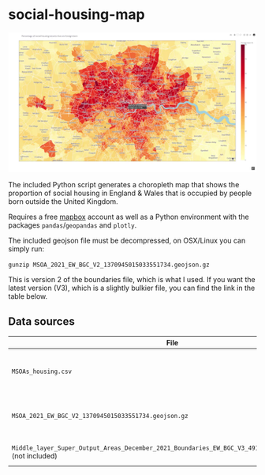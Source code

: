 # social-housing-map
<img src="./screenshot.png" width="1200">

The included Python script generates a choropleth map that shows the proportion of social housing in England &amp; Wales that is occupied by people born outside the United Kingdom.

Requires a free [mapbox](https://www.mapbox.com/) account as well as a Python environment with the packages `pandas`/`geopandas` and `plotly`.

The included geojson file must be decompressed, on OSX/Linux you can simply run:

`gunzip MSOA_2021_EW_BGC_V2_1370945015033551734.geojson.gz`

This is version 2 of the boundaries file, which is what I used. If you want the latest version (V3), which is a slightly bulkier file, you can find the link in the table below. 

## Data sources

| File  | Source |
| ------------- | ------------- |
| `MSOAs_housing.csv`  | [ONS Census 2021 for England and Wales](https://www.ons.gov.uk/datasets/create/filter-outputs/4f0ac35b-6d3b-4f17-bb28-82b4fcdd057f#get-data)  |
| `MSOA_2021_EW_BGC_V2_1370945015033551734.geojson.gz`  | [Open Geography portal](https://www.data.gov.uk/dataset/837e3858-51bc-449a-a5b7-d0d6a87b995b/middle-layer-super-output-areas-december-2021-boundaries-ew-bgc-v2) [no longer available].  |
| `Middle_layer_Super_Output_Areas_December_2021_Boundaries_EW_BGC_V3_4916445166053426.geojson` (not included) | [Open Geography portal](https://geoportal.statistics.gov.uk/datasets/6b282db29762450881ed5159259a6e4e_0)

